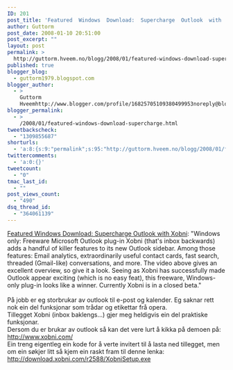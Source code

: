 ```yaml
---
ID: 201
post_title: 'Featured  Windows  Download:  Supercharge  Outlook  with  Xobni'
author: Guttorm
post_date: 2008-01-10 20:51:00
post_excerpt: ""
layout: post
permalink: >
  http://guttorm.hveem.no/blogg/2008/01/featured-windows-download-supercharge-outlook-with-xobni/
published: true
blogger_blog:
  - guttorm1979.blogspot.com
blogger_author:
  - >
    Guttorm
    Hveemhttp://www.blogger.com/profile/16825705109380499953noreply@blogger.com
blogger_permalink:
  - >
    /2008/01/featured-windows-download-supercharge.html
tweetbackscheck:
  - "1309855687"
shorturls:
  - 'a:8:{s:9:"permalink";s:95:"http://guttorm.hveem.no/blogg/2008/01/featured-windows-download-supercharge-outlook-with-xobni/";s:7:"tinyurl";s:25:"http://tinyurl.com/abr6ld";s:4:"isgd";s:17:"http://is.gd/gMlQ";s:5:"bitly";s:18:"http://bit.ly/4YYW";s:5:"snipr";s:22:"http://snipr.com/ai9yf";s:5:"snurl";s:22:"http://snurl.com/ai9yf";s:7:"snipurl";s:24:"http://snipurl.com/ai9yf";s:4:"trim";s:17:"http://tr.im/bkfy";}'
twittercomments:
  - 'a:0:{}'
tweetcount:
  - "0"
tmac_last_id:
  - ""
post_views_count:
  - "490"
dsq_thread_id:
  - "364061139"
---
```

<a href="http://lifehacker.com/342789/supercharge-outlook-with-xobni">Featured Windows Download: Supercharge Outlook with Xobni</a>: "Windows only: Freeware Microsoft Outlook plug-in Xobni (that's inbox backwards) adds a handful of killer features to its new Outlook sidebar. Among those features: Email analytics, extraordinarily useful contact cards, fast search, threaded (Gmail-like) conversations, and more. The video above gives an excellent overview, so give it a look. Seeing as Xobni has successfully made Outlook appear exciting (which is no easy feat), this freeware, Windows-only plug-in looks like a winner. Currently Xobni is in a closed beta."<br /><br />På jobb er eg storbrukar av outlook til e-post og kalender. Eg saknar rett nok ein del funksjonar som trådar og etikettar frå opera. <br />Tillegget Xobni (inbox baklengs...) gjer meg heldigvis ein del praktiske funksjonar.<br />Dersom du er brukar av outlook så kan det vere lurt å kikka på demoen på: http://www.xobni.com/<br />Ein treng eigentleg ein kode for å verte invitert til å lasta ned tillegget, men om ein søkjer litt så kjem ein raskt fram til denne lenka: http://download.xobni.com/r2588/XobniSetup.exe